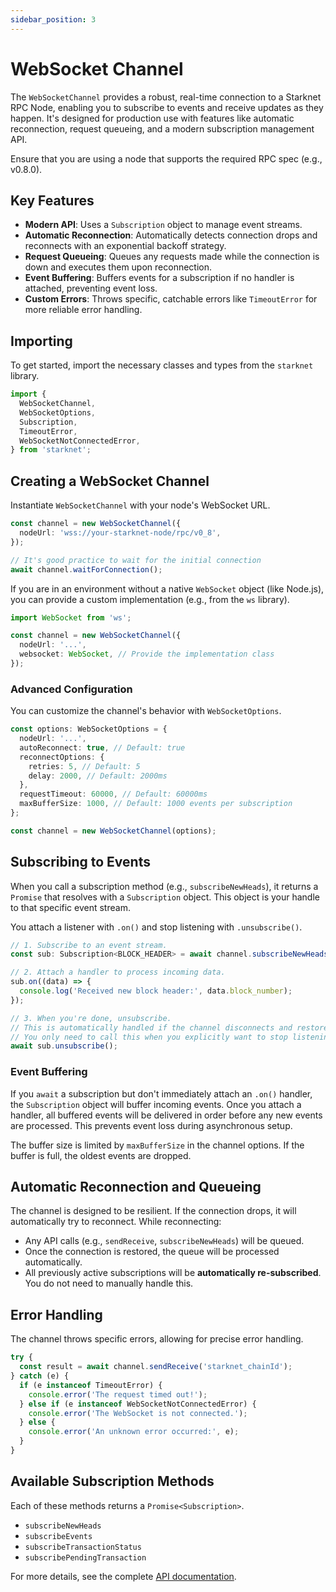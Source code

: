 ```yaml
---
sidebar_position: 3
---
```


# WebSocket Channel

The `WebSocketChannel` provides a robust, real-time connection to a Starknet RPC Node, enabling you to subscribe to events and receive updates as they happen. It's designed for production use with features like automatic reconnection, request queueing, and a modern subscription management API.

Ensure that you are using a node that supports the required RPC spec (e.g., v0.8.0).

## Key Features

- **Modern API**: Uses a `Subscription` object to manage event streams.
- **Automatic Reconnection**: Automatically detects connection drops and reconnects with an exponential backoff strategy.
- **Request Queueing**: Queues any requests made while the connection is down and executes them upon reconnection.
- **Event Buffering**: Buffers events for a subscription if no handler is attached, preventing event loss.
- **Custom Errors**: Throws specific, catchable errors like `TimeoutError` for more reliable error handling.

## Importing

To get started, import the necessary classes and types from the `starknet` library.

```typescript
import {
  WebSocketChannel,
  WebSocketOptions,
  Subscription,
  TimeoutError,
  WebSocketNotConnectedError,
} from 'starknet';
```

## Creating a WebSocket Channel

Instantiate `WebSocketChannel` with your node's WebSocket URL.

```typescript
const channel = new WebSocketChannel({
  nodeUrl: 'wss://your-starknet-node/rpc/v0_8',
});

// It's good practice to wait for the initial connection
await channel.waitForConnection();
```

If you are in an environment without a native `WebSocket` object (like Node.js), you can provide a custom implementation (e.g., from the `ws` library).

```typescript
import WebSocket from 'ws';

const channel = new WebSocketChannel({
  nodeUrl: '...',
  websocket: WebSocket, // Provide the implementation class
});
```

### Advanced Configuration

You can customize the channel's behavior with `WebSocketOptions`.

```typescript
const options: WebSocketOptions = {
  nodeUrl: '...',
  autoReconnect: true, // Default: true
  reconnectOptions: {
    retries: 5, // Default: 5
    delay: 2000, // Default: 2000ms
  },
  requestTimeout: 60000, // Default: 60000ms
  maxBufferSize: 1000, // Default: 1000 events per subscription
};

const channel = new WebSocketChannel(options);
```

## Subscribing to Events

When you call a subscription method (e.g., `subscribeNewHeads`), it returns a `Promise` that resolves with a `Subscription` object. This object is your handle to that specific event stream.

You attach a listener with `.on()` and stop listening with `.unsubscribe()`.

```typescript
// 1. Subscribe to an event stream.
const sub: Subscription<BLOCK_HEADER> = await channel.subscribeNewHeads();

// 2. Attach a handler to process incoming data.
sub.on((data) => {
  console.log('Received new block header:', data.block_number);
});

// 3. When you're done, unsubscribe.
// This is automatically handled if the channel disconnects and restores the subscription.
// You only need to call this when you explicitly want to stop listening.
await sub.unsubscribe();
```

### Event Buffering

If you `await` a subscription but don't immediately attach an `.on()` handler, the `Subscription` object will buffer incoming events. Once you attach a handler, all buffered events will be delivered in order before any new events are processed. This prevents event loss during asynchronous setup.

The buffer size is limited by `maxBufferSize` in the channel options. If the buffer is full, the oldest events are dropped.

## Automatic Reconnection and Queueing

The channel is designed to be resilient. If the connection drops, it will automatically try to reconnect. While reconnecting:

- Any API calls (e.g., `sendReceive`, `subscribeNewHeads`) will be queued.
- Once the connection is restored, the queue will be processed automatically.
- All previously active subscriptions will be **automatically re-subscribed**. You do not need to manually handle this.

## Error Handling

The channel throws specific errors, allowing for precise error handling.

```typescript
try {
  const result = await channel.sendReceive('starknet_chainId');
} catch (e) {
  if (e instanceof TimeoutError) {
    console.error('The request timed out!');
  } else if (e instanceof WebSocketNotConnectedError) {
    console.error('The WebSocket is not connected.');
  } else {
    console.error('An unknown error occurred:', e);
  }
}
```

## Available Subscription Methods

Each of these methods returns a `Promise<Subscription>`.

- `subscribeNewHeads`
- `subscribeEvents`
- `subscribeTransactionStatus`
- `subscribePendingTransaction`

For more details, see the complete [API documentation](/docs/next/API/classes/WebSocketChannel).
